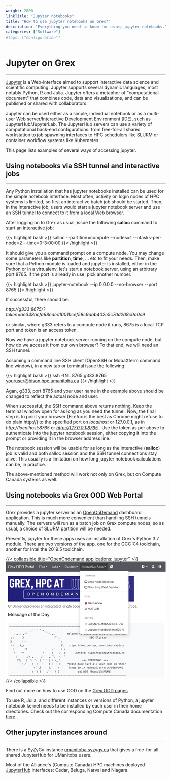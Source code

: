 ```yaml
---
weight: 2000
linkTitle: "Jupyter notebooks"
title: "How to use jupyter notebooks on Grex?"
description: "Everything you need to know for using jupyter notebooks."
categories: ["Software"]
#tags: ["Configuration"]
---
```


# Jupyter on Grex
---

[Jupyter](https://jupyter.org/) is a Web-interface aimed to support interactive data science and scientific computing. Jupyter supports several dynamic languages, most notably Python, R and Julia. Jupyter offers a metaphor of "computational document" that combines code, data and visualizations, and can be published or shared with collaborators.

Jupyter can be used either as a simple, individual notebook or as a multi-user Web server/Interactive Development Environment (IDE), such as JupyterHub/JupyterLab. The JupyterHub servers can use a variety of computational back-end configurations: from free-for-all shared workstation to job spawning interfaces to HPC schedulers like SLURM or container workflow systems like Kubernetes.

This page lists examples of several ways of accessing jupyter.

## Using notebooks via SSH tunnel and interactive jobs
---

Any Python installation that has jupyter notebooks installed can be used for the simple notebook interface. 
Most often, activity on login nodes of HPC systems is limited, so first an interactive batch job should be started.
Then, in the interactive job, users would start a jupyter notebook server and use an SSH tunnel to connect to it from a local Web browser.

After logging on to Grex as usual, issue the following __salloc__ command to start an [interactive job](running-jobs/interactive-jobs):

{{< highlight bash >}}
salloc --partition=compute --nodes=1 --ntasks-per-node=2 --time=0-3:00:00
{{< /highlight >}}

It should give you a command prompt on a compute node. You may change some parameters like __partition__, __time__, ... etc to fit your needs. Then, make sure that a Python module is loaded and jupyter is installed, either in the Python or in a virtualenv, let's start a notebook server, using an arbitrary port 8765. If the port is already in use, pick another number.

{{< highlight bash >}}
jupyter-notebook --ip 0.0.0.0 --no-browser --port 8765
{{< /highlight >}}

If successful, there should be:

 _http://g333:8675/?token=ae348acfa68edec1001bcef58c9abb402e5c7dd2d8c0a0c9_ 

or similar, where g333 refers to a compute node it runs, 8675 is a local TCP port and token is an access token. 

Now we have a jupyter notebook server running on the compute node, but how do we access it from our own browser? To that end, we will need an SSH tunnel.

Assuming a command line SSH client (OpenSSH or MobaXterm command line window), in a new tab or terminal issue the following:

{{< highlight bash >}}
ssh -fNL 8765:g333:8765  youruser@bison.hpc.umanitoba.ca
{{< /highlight >}}
  
Agan, g333, port 8765 and your user name in the example above should be changed to reflect the actual node and user.

When successful, the SSH command above returns nothing. Keep the terminal window open for as long as you need the tunnel.
Now, the final step is to point your browser (Firefox is the best as Chrome might refuse to do plain http://) to the
specified port on _localhost_ or 127.0.0.1, as in _http://localhost:8765_ or _http://127.0.0.1:8765_ . Use the token as per above to authenticate into the jupyter notebook session, either copying it into the prompt or providing it in the browser address line.

The notebook session will be usable for as long as the interactive (__salloc__) job is valid and both salloc session and the SSH tunnel connections stay alive. This usually is a limitation on how long jupyter notebook calculations can be, in practice.

The above-mentioned method will work not only on Grex, but on Compute Canada systems as well.

## Using notebooks via Grex OOD Web Portal
---

Grex provides a jupyter server as an [OpenOnDemand](ood) dashboard application. This is much more convenient than handling SSH tunnels manually. The servers will run as a batch job on Grex compute nodes, so as usual, a choice of SLURM partition will be needed. 

Presently, jupyter for these apps uses an installation of Grex's Python 3.7 module. There are two versions of the app, one for the GCC 7.4 toolchain, another for Intel the 2019.5 toolchain. 

{{< collapsible title="OpenOndemand applications: jupyter" >}}
![](/ood/applications.png)
{{< /collapsible >}}

Find out more on how to use OOD on the [Grex OOD pages](ood)

To use R, Julia, and different instances or versions of Python, a jupyter notebook kernel needs to be installed by each user in their home directories. Check out the corresponding Compute Canada documentation [here](https://docs.alliancecan.ca/wiki/JupyterNotebook#Adding_kernels) .

## Other jupyter instances around
---

There is a SyZyGy instance [umanitoba.syzygy.ca](https://umanitoba.syzygy.ca) that gives a free-for-all shared JupyterHub for UManitoba users.

Most of the Alliance's (Compute Canada) HPC machines deployed [JupyterHub](https://docs.alliancecan.ca/wiki/JupyterHub/en) interfaces: Cedar, Beluga, Narval and Niagara.

<!-- {{< treeview display="tree" />}} -->

<!-- Changes and update:
* Last reviewed on: Apr 30, 2024.
-->
